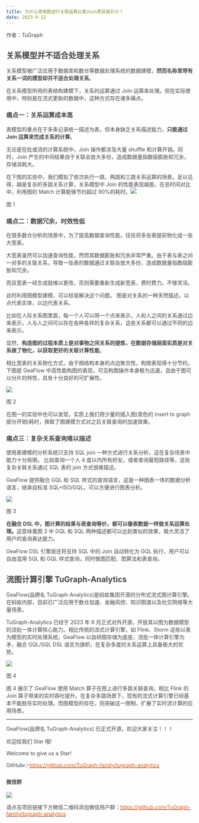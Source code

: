 ```yaml
---
title: 为什么使用图进行关联运算比表Join更具吸引力？
date: 2023-9-12
---
```


<font style="color:rgb(69, 69, 69);">作者：TuGraph</font>

## <font style="color:rgb(69, 69, 69);">关系模型并不适合处理关系</font>

<font style="color:rgb(69, 69, 69);">关系模型被广泛应用于数据库和数仓等数据处理系统的数据建模，</font>**<font style="color:rgb(69, 69, 69);">然而名称里带有关系一词的模型却并不适合处理关系</font>**<font style="color:rgb(69, 69, 69);">。</font>

<!-- truncate -->

<font style="color:rgb(69, 69, 69);">在关系模型所用的表结构建模下，关系的运算通过 Join 运算来处理。但在实际使用中，特别是在流式更新的数据中，这种方式存在诸多痛点。</font>

### <font style="color:rgb(69, 69, 69);">痛点一：关系运算成本高</font>

<font style="color:rgb(69, 69, 69);">表模型的重点在于多条记录统一描述为表，但本身缺乏关系描述能力，</font>**<font style="color:rgb(69, 69, 69);">只能通过 Join 运算来完成关系的计算</font>**<font style="color:rgb(69, 69, 69);">。</font>

<font style="color:rgb(69, 69, 69);">无论是在批或流的计算系统中，Join 操作都涉及大量 shuffle 和计算开销。同时，Join 产生的中间结果由于关联会放大多份，造成数据量指数级膨胀和冗余，存储消耗大。</font>

<font style="color:rgb(69, 69, 69);">在下图的实验中，我们模拟了依次执行一跳、两跳和三跳关系运算的场景。足以见得，越是复杂的多跳关系计算，关系模型中 Join 的性能表现越差。在总时间对比中，利用图的 Match 计算能够节约超过 90%的耗时。</font>![](https://intranetproxy.alipay.com/skylark/lark/0/2025/png/96961/1755591238942-9738b84e-e9cb-42a2-910e-e565d3f71a42.png)

<font style="color:rgb(69, 69, 69);">图 1</font>

### <font style="color:rgb(69, 69, 69);">痛点二：数据冗余，时效性低</font>

<font style="color:rgb(69, 69, 69);">在很多数仓分析的场景中，为了提高数据查询性能，往往将多张表提前物化成一张大宽表。</font>

<font style="color:rgb(69, 69, 69);">大宽表虽然可以加速查询性能，然而其数据膨胀和冗余非常严重。由于表与表之间一对多的关联关系，导致一张表的数据通过关联会放大多份，造成数据量指数级膨胀和冗余。</font>

<font style="color:rgb(69, 69, 69);">而且宽表一经生成就难以更改，否则需要重新生成新宽表，费时费力，不够灵活。</font>

<font style="color:rgb(69, 69, 69);">此时利用图模型建模，可以轻易解决这个问题。 图是对关系的一种天然描述，以点代表实体，以边代表关系。</font>

<font style="color:rgb(69, 69, 69);">比如在人际关系图里面，每一个人可以用一个点来表示，人和人之间的关系通过边来表示，人与人之间可以存在各种各样的复杂关系，这些关系都可以通过不同的边来表示。</font>

<font style="color:rgb(69, 69, 69);">显然，</font>**<font style="color:rgb(69, 69, 69);">构造图的过程本质上是对事物之间关系的提炼，在数据存储层面实质是对关系做了物化，以获取更好的关联计算性能</font>**<font style="color:rgb(69, 69, 69);">。</font>

<font style="color:rgb(69, 69, 69);">相比宽表的关系物化方式，由于图结构本身的点边聚合性，构图表现得十分节约。 下图是 GeaFlow 中高性能构图的表现，可见构图操作本身极为迅速，且由于图可以分片的特性，具有十分良好的可扩展性。</font>

![](https://intranetproxy.alipay.com/skylark/lark/0/2025/png/96961/1755591243591-d5d1060e-5412-45b9-9fed-852bea2d9583.png)

<font style="color:rgb(69, 69, 69);">图 2</font>

<font style="color:rgb(69, 69, 69);">在图一的实验中也可以发现，实质上我们用少量的插入图(青色的 insert to graph 部分开销)耗时，换取了图建模方式对之后关联查询的加速效果。</font>

### <font style="color:rgb(69, 69, 69);">痛点三：复杂关系查询难以描述</font>

<font style="color:rgb(69, 69, 69);">使用表建模的分析系统只支持 SQL join 一种方式进行关系分析，这在复杂场景中能力十分局限。 比如查询一个人 4 度以内所有好友，或者查询最短路径等，这些复杂关联关系通过 SQL 表的 join 方式很难描述。</font>

<font style="color:rgb(69, 69, 69);">GeaFlow 提供融合 GQL 和 SQL 样式的查询语言，这是一种图表一体的数据分析语言，继承自标准 SQL+ISO/GQL，可以方便进行图表分析。</font>

![](https://intranetproxy.alipay.com/skylark/lark/0/2025/png/96961/1755591239008-8bb90521-3739-468a-9810-620c3aa45406.png)

<font style="color:rgb(69, 69, 69);">图 3</font>

**<font style="color:rgb(69, 69, 69);">在融合 DSL 中，图计算的结果与表查询等价，都可以像表数据一样做关系运算处理。</font>**<font style="color:rgb(69, 69, 69);">这意味着图 3 中 GQL 和 SQL 两种描述都可以达到类似的效果，极大灵活了用户的查询表达能力。</font>

<font style="color:rgb(69, 69, 69);">GeaFlow DSL 引擎层还将支持 SQL 中的 Join 自动转化为 GQL 执行，用户可以自由混用 SQL 和 GQL 样式查询，同时做图匹配、图算法和表查询。</font>

## <font style="color:rgb(69, 69, 69);">流图计算引擎 TuGraph-Analytics</font>

<font style="color:rgb(69, 69, 69);">GeaFlow(品牌名 TuGraph-Analytics)是蚂蚁集团开源的分布式流式图计算引擎。在蚂蚁内部，目前已广泛应用于数仓加速、金融风控、知识图谱以及社交网络等大量场景。</font>

<font style="color:rgb(69, 69, 69);">TuGraph-Analytics 已经于 2023 年 6 月正式对外开源，开放其以图为数据模型的流批一体计算核心能力。相比传统的流式计算引擎，如 Flink、Storm 这些以表为模型的实时处理系统，GeaFlow 以自研图存储为底座，流批一体计算引擎为矛，融合 GQL/SQL DSL 语言为旗帜，在复杂多度的关系运算上具备极大的优势。</font>

![](https://intranetproxy.alipay.com/skylark/lark/0/2025/png/96961/1755591249760-e960773a-5d16-45b0-9fc3-ca04104f6a91.png)

<font style="color:rgb(69, 69, 69);">图 4</font>

<font style="color:rgb(69, 69, 69);">图 4 展示了 GeaFlow 使用 Match 算子在图上进行多跳关联查询，相比 Flink 的 Join 算子带来的实时吞吐提升。在复杂多跳场景下，现有的流式计算引擎已经基本不能胜任实时处理。而图模型的存在，则突破这一限制，扩展了实时流计算的应用场景。</font>

---

<font style="color:rgb(69, 69, 69);">GeaFlow(品牌名 TuGraph-Analytics) 已正式开源，欢迎大家关注！！！</font>

<font style="color:rgb(69, 69, 69);">欢迎给我们 Star 哦!</font>

<font style="color:rgb(69, 69, 69);">Welcome to give us a Star!</font>

<font style="color:rgb(69, 69, 69);">GitHub</font><font style="color:rgb(69, 69, 69);">👉</font>[<font style="color:rgb(255, 81, 0);">https://github.com/TuGraph-family/tugraph-analytics</font>](https://github.com/TuGraph-family/tugraph-analytics)

#### <font style="color:rgb(69, 69, 69);">微信群</font>

![](https://intranetproxy.alipay.com/skylark/lark/0/2025/png/96961/1755591238998-b2397697-d50d-4696-9b68-ec6074f1dc77.png)

<font style="color:rgb(69, 69, 69);">请点击项目链接下方微信二维码添加微信用户群：</font>[<font style="color:rgb(255, 81, 0);">https://github.com/TuGraph-family/tugraph-analytics</font>](https://github.com/TuGraph-family/tugraph-analytics)
